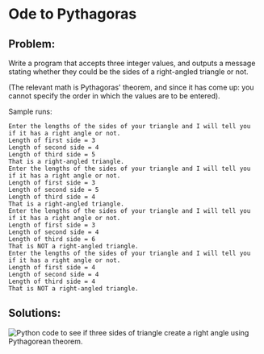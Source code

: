 # Ode to Pythagoras

## Problem:
Write a program that accepts three integer values, and outputs a message stating whether they could be the sides of a right-angled triangle or not.

(The relevant math is Pythagoras' theorem, and since it has come up: you cannot specify the order in which the values are to be entered).

Sample runs:

    Enter the lengths of the sides of your triangle and I will tell you
    if it has a right angle or not.
    Length of first side = 3
    Length of second side = 4
    Length of third side = 5
    That is a right-angled triangle.
    Enter the lengths of the sides of your triangle and I will tell you
    if it has a right angle or not.
    Length of first side = 3
    Length of second side = 5
    Length of third side = 4
    That is a right-angled triangle.
    Enter the lengths of the sides of your triangle and I will tell you
    if it has a right angle or not.
    Length of first side = 3
    Length of second side = 4
    Length of third side = 6
    That is NOT a right-angled triangle.
    Enter the lengths of the sides of your triangle and I will tell you
    if it has a right angle or not.
    Length of first side = 4
    Length of second side = 4
    Length of third side = 4
    That is NOT a right-angled triangle.

## Solutions:

![Python code to see if three sides of triangle create a right angle
using Pythagorean theorem.
](15_pPythagoras_py.png)
